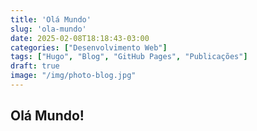 ```yaml
---
title: 'Olá Mundo'
slug: 'ola-mundo'
date: 2025-02-08T18:18:43-03:00
categories: ["Desenvolvimento Web"]
tags: ["Hugo", "Blog", "GitHub Pages", "Publicações"]
draft: true
image: "/img/photo-blog.jpg"
---
```


## Olá Mundo!